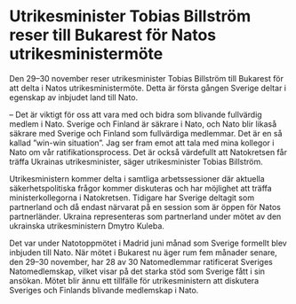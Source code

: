 # Utrikesminister Tobias Billström reser till Bukarest för Natos utrikesministermöte

Den 29–30 november reser utrikesminister Tobias Billström till Bukarest för att delta i Natos utrikesministermöte. Detta är första gången Sverige deltar i egenskap av inbjudet land till Nato.

– Det är viktigt för oss att vara med och bidra som blivande fullvärdig medlem i Nato. Sverige och Finland är säkrare i Nato, och Nato blir likaså säkrare med Sverige och Finland som fullvärdiga medlemmar. Det är en så kallad ”win-win situation”. Jag ser fram emot att tala med mina kollegor i Nato om vår ratifikationsprocess. Det är också värdefullt att Natokretsen får träffa Ukrainas utrikesminister, säger utrikesminister Tobias Billström.

Utrikesministern kommer delta i samtliga arbetssessioner där aktuella säkerhetspolitiska frågor kommer diskuteras och har möjlighet att träffa ministerkollegorna i Natokretsen. Tidigare har Sverige deltagit som partnerland och då endast närvarat på en session som är öppen för Natos partnerländer. Ukraina representeras som partnerland under mötet av den ukrainska utrikesministern Dmytro Kuleba.

Det var under Natotoppmötet i Madrid juni månad som Sverige formellt blev inbjuden till Nato. När mötet i Bukarest nu äger rum fem månader senare, den 29–30 november, har 28 av 30 Natomedlemmar ratificerat Sveriges Natomedlemskap, vilket visar på det starka stöd som Sverige fått i sin ansökan. Mötet blir ännu ett tillfälle för utrikesministern att diskutera Sveriges och Finlands blivande medlemskap i Nato.
